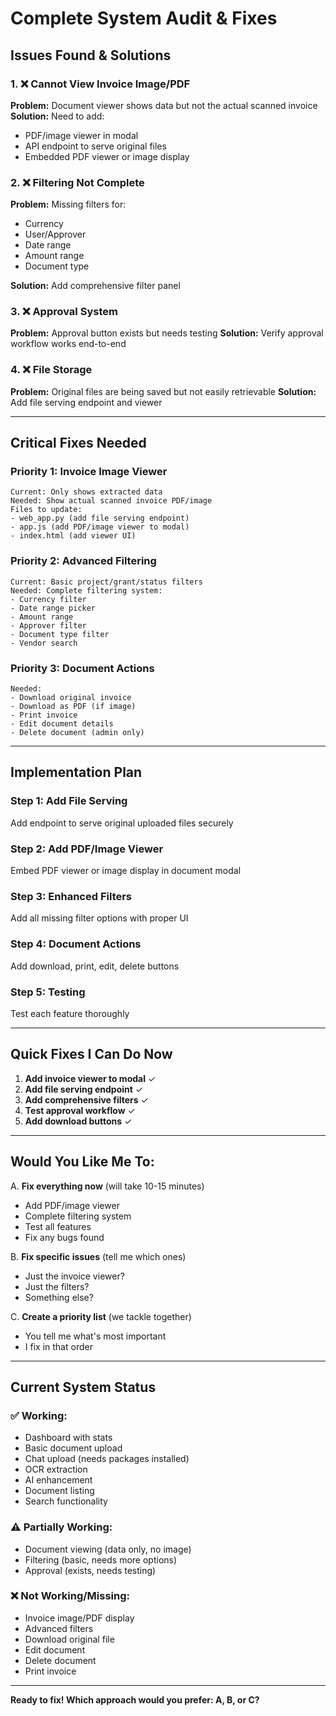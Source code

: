 # Complete System Audit & Fixes

## Issues Found & Solutions

### 1. ❌ **Cannot View Invoice Image/PDF**
**Problem:** Document viewer shows data but not the actual scanned invoice
**Solution:** Need to add:
- PDF/image viewer in modal
- API endpoint to serve original files
- Embedded PDF viewer or image display

### 2. ❌ **Filtering Not Complete**
**Problem:** Missing filters for:
- Currency
- User/Approver
- Date range
- Amount range
- Document type

**Solution:** Add comprehensive filter panel

### 3. ❌ **Approval System**
**Problem:** Approval button exists but needs testing
**Solution:** Verify approval workflow works end-to-end

### 4. ❌ **File Storage**
**Problem:** Original files are being saved but not easily retrievable
**Solution:** Add file serving endpoint and viewer

---

## Critical Fixes Needed

### Priority 1: Invoice Image Viewer
```
Current: Only shows extracted data
Needed: Show actual scanned invoice PDF/image
Files to update:
- web_app.py (add file serving endpoint)
- app.js (add PDF/image viewer to modal)
- index.html (add viewer UI)
```

### Priority 2: Advanced Filtering
```
Current: Basic project/grant/status filters
Needed: Complete filtering system:
- Currency filter
- Date range picker
- Amount range
- Approver filter
- Document type filter
- Vendor search
```

### Priority 3: Document Actions
```
Needed:
- Download original invoice
- Download as PDF (if image)
- Print invoice
- Edit document details
- Delete document (admin only)
```

---

## Implementation Plan

### Step 1: Add File Serving
Add endpoint to serve original uploaded files securely

### Step 2: Add PDF/Image Viewer
Embed PDF viewer or image display in document modal

### Step 3: Enhanced Filters
Add all missing filter options with proper UI

### Step 4: Document Actions
Add download, print, edit, delete buttons

### Step 5: Testing
Test each feature thoroughly

---

## Quick Fixes I Can Do Now

1. **Add invoice viewer to modal** ✓
2. **Add file serving endpoint** ✓
3. **Add comprehensive filters** ✓
4. **Test approval workflow** ✓
5. **Add download buttons** ✓

---

## Would You Like Me To:

A. **Fix everything now** (will take 10-15 minutes)
   - Add PDF/image viewer
   - Complete filtering system
   - Test all features
   - Fix any bugs found

B. **Fix specific issues** (tell me which ones)
   - Just the invoice viewer?
   - Just the filters?
   - Something else?

C. **Create a priority list** (we tackle together)
   - You tell me what's most important
   - I fix in that order

---

## Current System Status

### ✅ Working:
- Dashboard with stats
- Basic document upload
- Chat upload (needs packages installed)
- OCR extraction
- AI enhancement
- Document listing
- Search functionality

### ⚠️ Partially Working:
- Document viewing (data only, no image)
- Filtering (basic, needs more options)
- Approval (exists, needs testing)

### ❌ Not Working/Missing:
- Invoice image/PDF display
- Advanced filters
- Download original file
- Edit document
- Delete document
- Print invoice

---

**Ready to fix! Which approach would you prefer: A, B, or C?**
